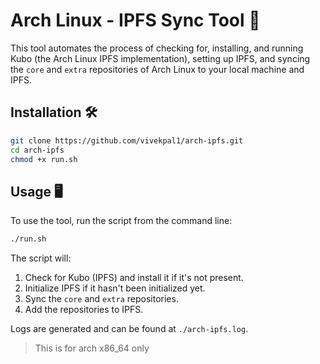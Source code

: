 # Arch Linux - IPFS Sync Tool 🚀

This tool automates the process of checking for, installing, and running Kubo (the Arch Linux IPFS implementation), setting up IPFS, and syncing the `core` and `extra` repositories of Arch Linux to your local machine and IPFS.

## Installation 🛠️


```bash
git clone https://github.com/vivekpal1/arch-ipfs.git
cd arch-ipfs
chmod +x run.sh
```

## Usage 🖥️

To use the tool, run the script from the command line:

```bash
./run.sh
```

The script will:
1. Check for Kubo (IPFS) and install it if it's not present.
2. Initialize IPFS if it hasn't been initialized yet.
3. Sync the `core` and `extra` repositories.
4. Add the repositories to IPFS.

Logs are generated and can be found at `./arch-ipfs.log`.

> This is for arch x86_64 only